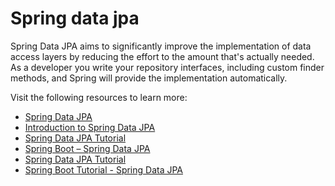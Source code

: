 # Spring data jpa

Spring Data JPA aims to significantly improve the implementation of data access layers by reducing the effort to the amount that's actually needed. As a developer you write your repository interfaces, including custom finder methods, and Spring will provide the implementation automatically.

Visit the following resources to learn more:

- [Spring Data JPA](https://spring.io/projects/spring-data-jpa)
- [Introduction to Spring Data JPA](https://www.baeldung.com/the-persistence-layer-with-spring-data-jpa)
- [Spring Data JPA Tutorial](https://www.javatpoint.com/spring-and-jpa-integration)
- [Spring Boot – Spring Data JPA](https://www.geeksforgeeks.org/spring-boot-spring-data-jpa/)
- [Spring Data JPA Tutorial](https://youtu.be/XszpXoII9Sg)
- [Spring Boot Tutorial - Spring Data  JPA](https://youtu.be/8SGI_XS5OPw)